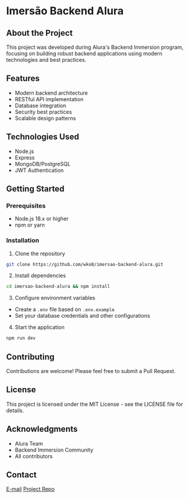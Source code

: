 # Imersão Backend Alura

## About the Project
This project was developed during Alura's Backend Immersion program, focusing on building robust backend applications using modern technologies and best practices.

## Features
- Modern backend architecture
- RESTful API implementation
- Database integration
- Security best practices
- Scalable design patterns

## Technologies Used
- Node.js
- Express
- MongoDB/PostgreSQL
- JWT Authentication

## Getting Started

### Prerequisites
- Node.js 18.x or higher
- npm or yarn

### Installation
1. Clone the repository
```bash
git clone https://github.com/wko8/imersao-backend-alura.git
```
2. Install dependencies
```bash
cd imersao-backend-alura && npm install
```
3. Configure environment variables
- Create a `.env` file based on `.env.example`
- Set your database credentials and other configurations

4. Start the application
```bash
npm run dev
```

## Contributing
Contributions are welcome! Please feel free to submit a Pull Request.

## License
This project is licensed under the MIT License - see the LICENSE file for details.

## Acknowledgments
- Alura Team
- Backend Immersion Community
- All contributors

## Contact
[E-mail](wko.programmer@gmail.com)
[Project Repo](https://github.com/wko8/imersao-backend-alura)

